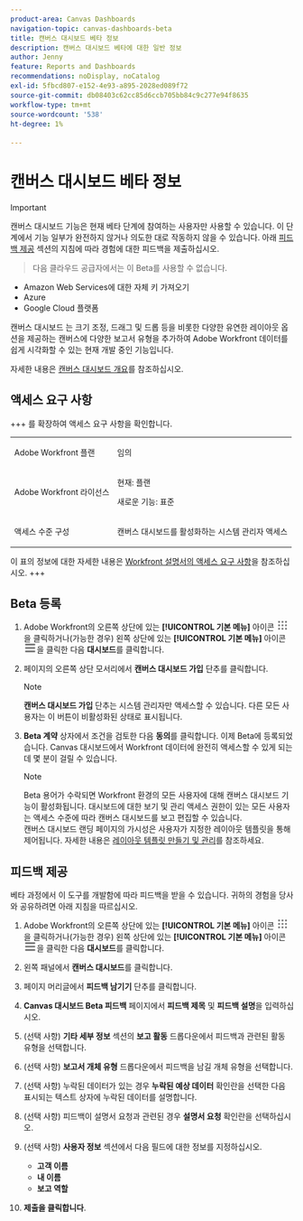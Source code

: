 ```yaml
---
product-area: Canvas Dashboards
navigation-topic: canvas-dashboards-beta
title: 캔버스 대시보드 베타 정보
description: 캔버스 대시보드 베타에 대한 일반 정보
author: Jenny
feature: Reports and Dashboards
recommendations: noDisplay, noCatalog
exl-id: 5fbcd807-e152-4e93-a895-2028ed089f72
source-git-commit: db08403c62cc85d6ccb705bb84c9c277e94f8635
workflow-type: tm+mt
source-wordcount: '538'
ht-degree: 1%

---
```


# 캔버스 대시보드 베타 정보

>[!IMPORTANT]
>
>캔버스 대시보드 기능은 현재 베타 단계에 참여하는 사용자만 사용할 수 있습니다. 이 단계에서 기능 일부가 완전하지 않거나 의도한 대로 작동하지 않을 수 있습니다. 아래 [피드백 제공](#provide-feedback) 섹션의 지침에 따라 경험에 대한 피드백을 제출하십시오.<br>
>>다음 클라우드 공급자에서는 이 Beta를 사용할 수 없습니다.
>
>* Amazon Web Services에 대한 자체 키 가져오기
>* Azure
>* Google Cloud 플랫폼

캔버스 대시보드 는 크기 조정, 드래그 및 드롭 등을 비롯한 다양한 유연한 레이아웃 옵션을 제공하는 캔버스에 다양한 보고서 유형을 추가하여 Adobe Workfront 데이터를 쉽게 시각화할 수 있는 현재 개발 중인 기능입니다.

자세한 내용은 [캔버스 대시보드 개요](/help/quicksilver/reports-and-dashboards/canvas-dashboards/canvas-dashboards-overview.md)를 참조하십시오.

## 액세스 요구 사항

+++ 를 확장하여 액세스 요구 사항을 확인합니다. 

<table style="table-layout:auto"> 
<col> 
</col> 
<col> 
</col> 
<tbody> 
<tr> 
   <td role="rowheader"><p>Adobe Workfront 플랜</p></td> 
   <td> 
<p>임의 </p> 
   </td> 
<tr> 
 <tr> 
   <td role="rowheader"><p>Adobe Workfront 라이선스</p></td> 
   <td> 
<p>현재: 플랜 </p> 
<p>새로운 기능: 표준</p> 
   </td> 
   </tr> 
  </tr> 
  <tr> 
   <td role="rowheader"><p>액세스 수준 구성</p></td> 
   <td><p>캔버스 대시보드를 활성화하는 시스템 관리자 액세스</p>
  </td> 
  </tr>  
</tbody> 
</table>

이 표의 정보에 대한 자세한 내용은 [Workfront 설명서의 액세스 요구 사항](/help/quicksilver/administration-and-setup/add-users/access-levels-and-object-permissions/access-level-requirements-in-documentation.md)을 참조하십시오.
+++


## Beta 등록

1. Adobe Workfront의 오른쪽 상단에 있는 **[!UICONTROL 기본 메뉴]** 아이콘 ![기본 메뉴](/help/_includes/assets/main-menu-icon.png)을 클릭하거나(가능한 경우) 왼쪽 상단에 있는 **[!UICONTROL 기본 메뉴]** 아이콘 ![기본 메뉴](/help/_includes/assets/main-menu-icon-left-nav.png)을 클릭한 다음 **대시보드**&#x200B;를 클릭합니다.

1. 페이지의 오른쪽 상단 모서리에서 **캔버스 대시보드 가입** 단추를 클릭합니다.

   >[!NOTE]
   >
   > **캔버스 대시보드 가입** 단추는 시스템 관리자만 액세스할 수 있습니다. 다른 모든 사용자는 이 버튼이 비활성화된 상태로 표시됩니다.

1. **Beta 계약** 상자에서 조건을 검토한 다음 **동의**&#x200B;를 클릭합니다. 이제 Beta에 등록되었습니다. Canvas 대시보드에서 Workfront 데이터에 완전히 액세스할 수 있게 되는 데 몇 분이 걸릴 수 있습니다.

   >[!NOTE]
   >
   >Beta 용어가 수락되면 Workfront 환경의 모든 사용자에 대해 캔버스 대시보드 기능이 활성화됩니다. 대시보드에 대한 보기 및 관리 액세스 권한이 있는 모든 사용자는 액세스 수준에 따라 캔버스 대시보드를 보고 편집할 수 있습니다.<br>
   >캔버스 대시보드 랜딩 페이지의 가시성은 사용자가 지정한 레이아웃 템플릿을 통해 제어됩니다. 자세한 내용은 [레이아웃 템플릿 만들기 및 관리](/help/quicksilver/administration-and-setup/customize-workfront/use-layout-templates/create-and-manage-layout-templates.md)를 참조하세요.


## 피드백 제공

베타 과정에서 이 도구를 개발함에 따라 피드백을 받을 수 있습니다. 귀하의 경험을 당사와 공유하려면 아래 지침을 따르십시오.

1. Adobe Workfront의 오른쪽 상단에 있는 **[!UICONTROL 기본 메뉴]** 아이콘 ![기본 메뉴](/help/_includes/assets/main-menu-icon.png)을 클릭하거나(가능한 경우) 왼쪽 상단에 있는 **[!UICONTROL 기본 메뉴]** 아이콘 ![기본 메뉴](/help/_includes/assets/main-menu-icon-left-nav.png)을 클릭한 다음 **대시보드**&#x200B;를 클릭합니다.

1. 왼쪽 패널에서 **캔버스 대시보드**&#x200B;를 클릭합니다.

1. 페이지 머리글에서 **피드백 남기기** 단추를 클릭합니다.

1. **Canvas 대시보드 Beta 피드백** 페이지에서 **피드백 제목** 및 **피드백 설명**&#x200B;을 입력하십시오.

1. (선택 사항) **기타 세부 정보** 섹션의 **보고 활동** 드롭다운에서 피드백과 관련된 활동 유형을 선택합니다.

1. (선택 사항) **보고서 개체 유형** 드롭다운에서 피드백을 남길 개체 유형을 선택합니다.

1. (선택 사항) 누락된 데이터가 있는 경우 **누락된 예상 데이터** 확인란을 선택한 다음 표시되는 텍스트 상자에 누락된 데이터를 설명합니다.

1. (선택 사항) 피드백이 설명서 요청과 관련된 경우 **설명서 요청** 확인란을 선택하십시오.

1. (선택 사항) **사용자 정보** 섹션에서 다음 필드에 대한 정보를 지정하십시오.
   * **고객 이름**
   * **내 이름**
   * **보고 역할**

1. **제출을 클릭합니다**.

